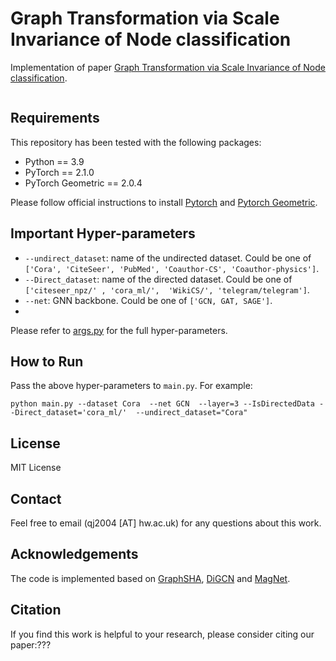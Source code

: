 # Graph Transformation via Scale Invariance of Node classification

Implementation of paper [Graph Transformation via Scale Invariance of Node classification](??).

![]()

## Requirements

This repository has been tested with the following packages:

- Python == 3.9
- PyTorch == 2.1.0
- PyTorch Geometric == 2.0.4

Please follow official instructions to install [Pytorch](https://pytorch.org/get-started/previous-versions/) and [Pytorch Geometric](https://pytorch-geometric.readthedocs.io/en/latest/notes/installation.html).

## Important Hyper-parameters

- `--undirect_dataset`: name of the undirected dataset. Could be one of `['Cora', 'CiteSeer', 'PubMed', 'Coauthor-CS', 'Coauthor-physics']`. 
- `--Direct_dataset`: name of the directed dataset. Could be one of `['citeseer_npz/' , 'cora_ml/',  'WikiCS/', 'telegram/telegram']`. 
- `--net`: GNN backbone. Could be one of `['GCN, GAT, SAGE']`.
- 

Please refer to [args.py](args.py) for the full hyper-parameters.

## How to Run

Pass the above hyper-parameters to `main.py`. For example:

```
python main.py --dataset Cora  --net GCN  --layer=3 --IsDirectedData --Direct_dataset='cora_ml/'  --undirect_dataset="Cora"
```

## License
MIT License

## Contact 
Feel free to email (qj2004 [AT] hw.ac.uk) for any questions about this work.

## Acknowledgements

The code is implemented based on [GraphSHA](https://github.com/wenzhilics/GraphSHA), [DiGCN](https://github.com/flyingtango/DiGCN) and [MagNet](https://github.com/matthew-hirn/magnet).

## Citation

If you find this work is helpful to your research, please consider citing our paper:???

```

```


